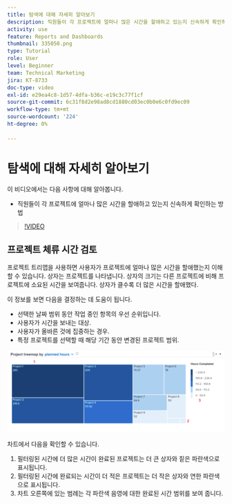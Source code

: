 ```yaml
---
title: 탐색에 대해 자세히 알아보기
description: 직원들이 각 프로젝트에 얼마나 많은 시간을 할애하고 있는지 신속하게 확인하는 방법에 대해 알아봅니다. [!UICONTROL 향상된 분석].
activity: use
feature: Reports and Dashboards
thumbnail: 335050.png
type: Tutorial
role: User
level: Beginner
team: Technical Marketing
jira: KT-8733
doc-type: video
exl-id: e29ea4c8-1d57-4dfa-b36c-e19c3c77f1cf
source-git-commit: 6c31f8d2e98ad8cd1880cd03ec0b0e6c0fd9ec09
workflow-type: tm+mt
source-wordcount: '224'
ht-degree: 0%

---
```


# 탐색에 대해 자세히 알아보기

이 비디오에서는 다음 사항에 대해 알아봅니다.

* 직원들이 각 프로젝트에 얼마나 많은 시간을 할애하고 있는지 신속하게 확인하는 방법

>[!VIDEO](https://video.tv.adobe.com/v/335050/?quality=12&learn=on)

## 프로젝트 체류 시간 검토

프로젝트 트리맵을 사용하면 사용자가 프로젝트에 얼마나 많은 시간을 할애했는지 이해할 수 있습니다. 상자는 프로젝트를 나타냅니다. 상자의 크기는 다른 프로젝트에 비해 프로젝트에 소요된 시간을 보여줍니다. 상자가 클수록 더 많은 시간을 할애했다.

이 정보를 보면 다음을 결정하는 데 도움이 됩니다.

* 선택한 날짜 범위 동안 작업 중인 항목의 우선 순위입니다.
* 사용자가 시간을 보내는 대상.
* 사용자가 올바른 것에 집중하는 경우.
* 특정 프로젝트를 선택할 때 해당 기간 동안 변경된 프로젝트 범위.

![아래 글머리 기호에 설명된 영역에 숫자가 표시된 프로젝트 트리맵을 보여주는 이미지](assets/section-2-7.png)

차트에서 다음을 확인할 수 있습니다.

1. 필터링된 시간에 더 많은 시간이 완료된 프로젝트는 더 큰 상자와 짙은 파란색으로 표시됩니다.
1. 필터링된 시간에 완료되는 시간이 더 적은 프로젝트는 더 작은 상자와 연한 파란색으로 표시됩니다.
1. 차트 오른쪽에 있는 범례는 각 파란색 음영에 대한 완료된 시간 범위를 보여 줍니다.
